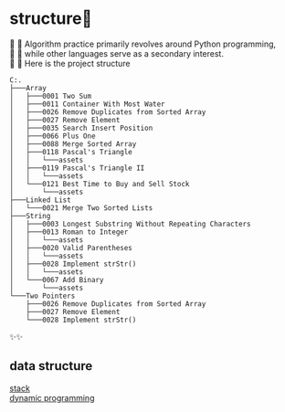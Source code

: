 # structure👋
🌱 🌱 Algorithm practice primarily revolves around Python programming,<br> 
🌱 🌱 while other languages serve as a secondary interest.<br>
🌱 🌱 Here is the project structure
```
C:.                                                                                  
├───Array
│   ├───0001 Two Sum
│   ├───0011 Container With Most Water
│   ├───0026 Remove Duplicates from Sorted Array
│   ├───0027 Remove Element
│   ├───0035 Search Insert Position
│   ├───0066 Plus One
│   ├───0088 Merge Sorted Array
│   ├───0118 Pascal's Triangle
│   │   └───assets
│   ├───0119 Pascal's Triangle II
│   │   └───assets
│   └───0121 Best Time to Buy and Sell Stock
│       └───assets
├───Linked List
│   └───0021 Merge Two Sorted Lists
├───String
│   ├───0003 Longest Substring Without Repeating Characters
│   ├───0013 Roman to Integer
│   │   └───assets
│   ├───0020 Valid Parentheses
│   │   └───assets
│   ├───0028 Implement strStr()
│   │   └───assets
│   └───0067 Add Binary
│       └───assets
└───Two Pointers
    ├───0026 Remove Duplicates from Sorted Array
    ├───0027 Remove Element
    └───0028 Implement strStr()
```
✨✨
## data structure
[stack](https://www.geeksforgeeks.org/stack-in-python/)<br>
[dynamic programming](https://www.geeksforgeeks.org/dynamic-programming/?ref=gcse)
